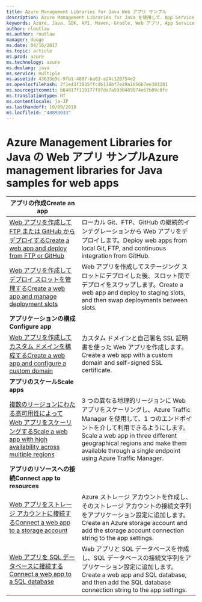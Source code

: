 ```yaml
---
title: Azure Management Libraries for Java Web アプリ サンプル
description: Azure Management Libraries for Java を使用して、App Service でホストされる Azure Web アプリの作成と更新を行うサンプル コードを入手しましょう。
keywords: Azure, Java, SDK, API, Maven, Gradle, Web アプリ, App Service
author: rloutlaw
ms.author: routlaw
manager: douge
ms.date: 04/16/2017
ms.topic: article
ms.prod: azure
ms.technology: azure
ms.devlang: java
ms.service: multiple
ms.assetid: 43633e5c-9fb1-4807-ba63-e24c126754e2
ms.openlocfilehash: 2f1e43f3835ffcdb138bf7e29a1656b7ee381281
ms.sourcegitcommit: b64017f119177f97da7a5930489874e67b09c0fc
ms.translationtype: HT
ms.contentlocale: ja-JP
ms.lasthandoff: 10/09/2018
ms.locfileid: "48893033"
---
```

# <a name="azure-management-libraries-for-java-samples-for-web-apps"></a><span data-ttu-id="31bbf-104">Azure Management Libraries for Java の Web アプリ サンプル</span><span class="sxs-lookup"><span data-stu-id="31bbf-104">Azure management libraries for Java samples for web apps</span></span>

| <span data-ttu-id="31bbf-105">**アプリの作成**</span><span class="sxs-lookup"><span data-stu-id="31bbf-105">**Create an app**</span></span> ||
|---|---|
| <span data-ttu-id="31bbf-106">[Web アプリを作成して FTP または GitHub からデプロイする][1]</span><span class="sxs-lookup"><span data-stu-id="31bbf-106">[Create a web app and deploy from FTP or GitHub][1]</span></span> | <span data-ttu-id="31bbf-107">ローカル Git、FTP、GitHub の継続的インテグレーションから Web アプリをデプロイします。</span><span class="sxs-lookup"><span data-stu-id="31bbf-107">Deploy web apps from local Git, FTP, and continuous integration from GitHub.</span></span> |
| <span data-ttu-id="31bbf-108">[Web アプリを作成してデプロイ スロットを管理する][2]</span><span class="sxs-lookup"><span data-stu-id="31bbf-108">[Create a web app and manage deployment slots][2]</span></span> | <span data-ttu-id="31bbf-109">Web アプリを作成してステージング スロットにデプロイした後、スロット間でデプロイをスワップします。</span><span class="sxs-lookup"><span data-stu-id="31bbf-109">Create a web app and deploy to staging slots, and then swap deployments between slots.</span></span> |
| <span data-ttu-id="31bbf-110">**アプリケーションの構成**</span><span class="sxs-lookup"><span data-stu-id="31bbf-110">**Configure app**</span></span> ||
| <span data-ttu-id="31bbf-111">[Web アプリを作成してカスタム ドメインを構成する][3]</span><span class="sxs-lookup"><span data-stu-id="31bbf-111">[Create a web app and configure a custom domain][3]</span></span> | <span data-ttu-id="31bbf-112">カスタム ドメインと自己署名 SSL 証明書を使った Web アプリを作成します。</span><span class="sxs-lookup"><span data-stu-id="31bbf-112">Create a web app with a custom domain and self-signed SSL certificate.</span></span> |
| <span data-ttu-id="31bbf-113">**アプリのスケール**</span><span class="sxs-lookup"><span data-stu-id="31bbf-113">**Scale apps**</span></span> ||
| <span data-ttu-id="31bbf-114">[複数のリージョンにわたる高可用性によって Web アプリをスケーリングする][4]</span><span class="sxs-lookup"><span data-stu-id="31bbf-114">[Scale a web app with high availability across multiple regions][4]</span></span> | <span data-ttu-id="31bbf-115">3 つの異なる地理的リージョンに Web アプリをスケーリングし、Azure Traffic Manager を使用して、1 つのエンドポイントを介して利用できるようにします。</span><span class="sxs-lookup"><span data-stu-id="31bbf-115">Scale a web app in three different geographical regions and make them available through a single endpoint using Azure Traffic Manager.</span></span> | 
| <span data-ttu-id="31bbf-116">**アプリのリソースへの接続**</span><span class="sxs-lookup"><span data-stu-id="31bbf-116">**Connect app to resources**</span></span> ||
| <span data-ttu-id="31bbf-117">[Web アプリをストレージ アカウントに接続する][5]</span><span class="sxs-lookup"><span data-stu-id="31bbf-117">[Connect a web app to a storage account][5]</span></span> | <span data-ttu-id="31bbf-118">Azure ストレージ アカウントを作成し、そのストレージ アカウントの接続文字列をアプリケーション設定に追加します。</span><span class="sxs-lookup"><span data-stu-id="31bbf-118">Create an Azure storage account and add the storage account connection string to the app settings.</span></span> |
| <span data-ttu-id="31bbf-119">[Web アプリを SQL データベースに接続する][6]</span><span class="sxs-lookup"><span data-stu-id="31bbf-119">[Connect a web app to a SQL database][6]</span></span> | <span data-ttu-id="31bbf-120">Web アプリと SQL データベースを作成し、SQL データベースの接続文字列をアプリケーション設定に追加します。</span><span class="sxs-lookup"><span data-stu-id="31bbf-120">Create a web app and SQL database, and then add the SQL database connection string to the app settings.</span></span> |

[1]: java-sdk-configure-webapp-sources.md
[2]: https://azure.microsoft.com/resources/samples/app-service-java-manage-staging-and-production-slots-for-web-apps/
[3]: https://azure.microsoft.com/resources/samples/app-service-java-manage-web-apps-with-custom-domains/
[4]: https://azure.microsoft.com/resources/samples/app-service-java-scale-web-apps-on-linux/
[5]: https://azure.microsoft.com/resources/samples/app-service-java-manage-storage-connections-for-web-apps/
[6]: https://azure.microsoft.com/resources/samples/app-service-java-manage-data-connections-for-web-apps/